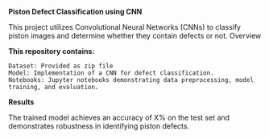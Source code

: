 **Piston Defect Classification using CNN**

This project utilizes Convolutional Neural Networks (CNNs) to classify piston images and determine whether they contain defects or not.
Overview

**This repository contains:**

    Dataset: Provided as zip file
    Model: Implementation of a CNN for defect classification.
    Notebooks: Jupyter notebooks demonstrating data preprocessing, model training, and evaluation.

**Results**

The trained model achieves an accuracy of X% on the test set and demonstrates robustness in identifying piston defects.
